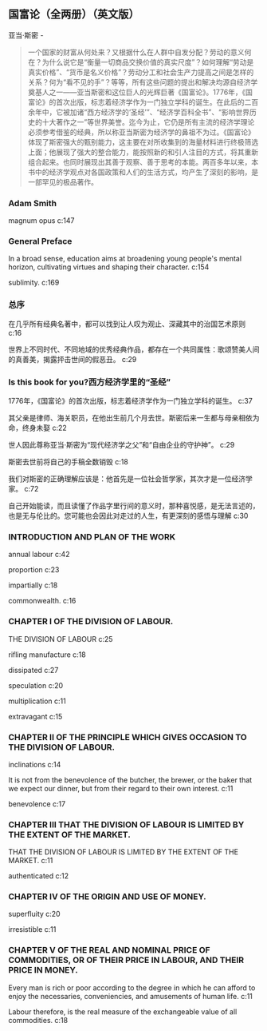 ## 国富论（全两册）（英文版）

亚当·斯密  -  

> 一个国家的财富从何处来？又根据什么在人群中自发分配？劳动的意义何在？为什么说它是“衡量一切商品交换价值的真实尺度”？如何理解“劳动是真实价格”、“货币是名义价格”？劳动分工和社会生产力提高之间是怎样的关系？何为“看不见的手”？等等，所有这些问题的提出和解决均源自经济学奠基人之一——亚当斯密和这位巨人的光辉巨著《国富论》。1776年，《国富论》的首次出版，标志着经济学作为一门独立学科的诞生。在此后的二百余年中，它被加诸“西方经济学的‘圣经’”、“经济学百科全书”、“影响世界历史的十大著作之一”等世界美誉。迄今为止，它仍是所有主流的经济学理论必须参考借鉴的经典，所以称亚当斯密为经济学的鼻祖不为过。《国富论》体现了斯密强大的甄别能力，这主要在对所收集到的海量材料进行终极筛选上面；他展现了强大的整合能力，能按照新的和引人注目的方式，将其重新组合起来。也同时展现出其善于观察、善于思考的本能。两百多年以来，本书中的经济学观点对各国政策和人们的生活方式，均产生了深刻的影响，是一部罕见的极品著作。


### Adam Smith

magnum opus c:147

### General Preface

In a broad sense, education aims at broadening young people's mental horizon, cultivating virtues and shaping their character. c:154

 sublimity. c:169

### 总序

在几乎所有经典名著中，都可以找到让人叹为观止、深藏其中的治国艺术原则 c:16

世界上不同时代、不同地域的优秀经典作品，都存在一个共同属性：歌颂赞美人间的真善美，揭露抨击世间的假恶丑。 c:29

### Is this book for you?西方经济学里的“圣经”

1776年，《国富论》的首次出版，标志着经济学作为一门独立学科的诞生。 c:37

其父亲是律师、海关职员，在他出生前几个月去世。斯密后来一生都与母亲相依为命，终身未娶 c:22

世人因此尊称亚当·斯密为“现代经济学之父”和“自由企业的守护神”。 c:29

斯密去世前将自己的手稿全数销毁 c:18

我们对斯密的正确理解应该是：他首先是一位社会哲学家，其次才是一位经济学家。 c:72

自己开始能读，而且读懂了作品字里行间的意义时，那种喜悦感，是无法言述的，也是无与伦比的。您可能也会因此对走过的人生，有更深刻的感悟与理解 c:30

### INTRODUCTION AND PLAN OF THE WORK

annual labour c:42

proportion  c:23

impartially c:18

commonwealth. c:16

### CHAPTER I OF THE DIVISION OF LABOUR.

THE DIVISION OF LABOUR c:25

rifling manufacture c:18

dissipated  c:27

speculation c:20

multiplication c:11

extravagant c:15

### CHAPTER II OF THE PRINCIPLE WHICH GIVES OCCASION TO THE DIVISION OF LABOUR.

inclinations c:14

It is not from the benevolence of the butcher, the brewer, or the baker that we expect our dinner, but from their regard to their own interest. c:11

benevolence c:17

### CHAPTER III THAT THE DIVISION OF LABOUR IS LIMITED BY THE EXTENT OF THE MARKET.

THAT THE DIVISION OF LABOUR 
    IS LIMITED BY THE EXTENT 
    OF THE MARKET. 
 c:11

authenticated c:12

### CHAPTER IV OF THE ORIGIN AND USE OF MONEY.

superfluity c:20

irresistible c:11

### CHAPTER V OF THE REAL AND NOMINAL PRICE OF COMMODITIES, OR OF THEIR PRICE IN LABOUR, AND THEIR PRICE IN MONEY.

Every man is rich or poor according to the degree in which he can afford to enjoy the necessaries, conveniencies, and amusements of human life.  c:11

Labour therefore, is the real measure of the exchangeable value of all commodities. 
 c:18